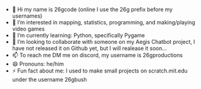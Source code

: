 - 👋 Hi my name is 26gcode (online I use the 26g prefix before my usernames)
- 👀 I’m interested in mapping, statistics,  programming, and making/playing video games
- 🌱 I’m currently learning: Python, specifically Pygame
- 💞️ I’m looking to collaborate with someone on my Aegis Chatbot project, I have not released it on Github yet, but I will realease it soon...
- 📫 To reach me DM me on discord, my username is 26gproductions
- 😄 Pronouns: he/him
- ⚡ Fun fact about me: I used to make small projects on scratch.mit.edu under the username 26gbush

<!---
26gbush/26gbush is a ✨ special ✨ repository because its `README.md` (this file) appears on your GitHub profile.
You can click the Preview link to take a look at your changes.
--->
